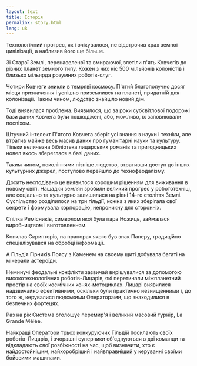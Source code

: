 ```yaml
---
layout: text
title: Історія
permalink: story.html
lang: uk
---
```


Технологічний прогрес, як і очікувалося, не відстрочив крах земної цивілізації, а наблизив його ще більше.

Зі Старої Землі, перенаселеної та вмираючої, злетіли п'ять Ковчегів до різних планет земного типу. Кожен з них ніс 500 мільйонів колоністів і близько мільярда розумних роботів-слуг.

Чотири Ковчеги зникли в темряві космосу. П'ятий благополучно досяг місця призначення і успішно приземлився на планеті, придатній для колонізації. Таким чином, людство знайшло новий дім.

Тоді виявилася проблема. Виявилося, що за роки субсвітлової подорожі бази даних Ковчега були пошкоджені, або, можливо, їх заповнювали поспіхом.

Штучний інтелект П'ятого Ковчега зберіг усі знання з науки і техніки, але втратив майже весь масив даних про гуманітарні науки та культуру. Тільки величезна бібліотека лицарських романів та пригодницьких новел якось збереглася в базі даних.

Таким чином, поколіннями пізніше людство, втративши доступ до інших культурних джерел, поступово перейшло до технофеодалізму.

Досить несподівано це виявилося хорошим рішенням для виживання в новому світі. Нащадки землян зробили великий прогрес у робототехніці, але соціально та культурно залишилися на рівні 14-го століття Землі. Суспільство розділилося на три гільдії, кожна з яких зберігала свої секрети і формувала корпорацію, непроникну для сторонніх.

Спілка Ремісників, символом якої була пара Ножиць, займалася виробництвом і виготовленням.

Конклав Скрипторів, на прапорах якого був знак Паперу, традиційно спеціалізувався на обробці інформації.

А Гільдія Гірників Поясу з Каменем на своєму щиті добувала багаті на мінерали астероїди.

Неминучі феодальні конфлікти зазвичай вирішувалися за допомогою високотехнологічних роботів-Лицарів, які перетинали міжпланетний простір на своїх космічних конях-мотоциклах. Лицарі виявилися надзвичайно ефективними, оскільки були практично незнищенними і, до того ж, керувалися людськими Операторами, що знаходилися в безпечних фортецях.

Раз на рік Система оголошує перемир'я і великий масовий турнір, La Grande Mêlée.

Найкращі Оператори трьох конкуруючих Гільдій посилають своїх роботів-Лицарів, і вчорашні суперники об'єднуються в дві команди та відкладають свої розбіжності на час, щоб визначити, хто є найдостойнішим, найхоробріший і найвправніший у керуванні своїми бойовими машинами.

